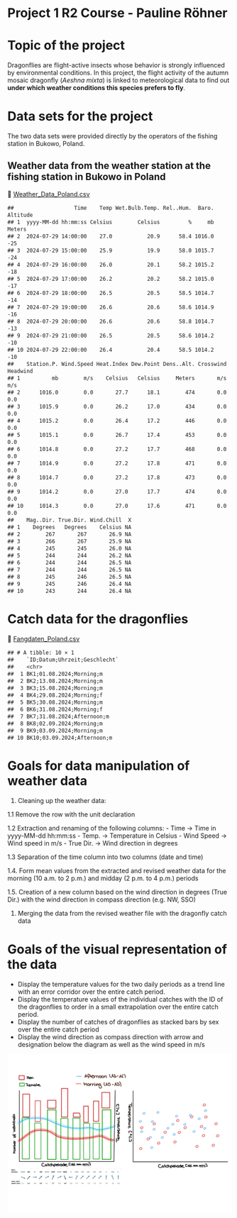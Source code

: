 # Project 1 R2 Course - Pauline Röhner

# Topic of the project

Dragonflies are flight-active insects whose behavior is strongly
influenced by environmental conditions. In this project, the flight
activity of the autumn mosaic dragonfly (*Aeshna mixta*) is linked to
meteorological data to find out **under which weather conditions this
species prefers to fly**.

# Data sets for the project

The two data sets were provided directly by the operators of the fishing
station in Bukowo, Poland.

## Weather data from the weather station at the fishing station in Bukowo in Poland

🔗
[Weather\_Data\_Poland.csv](https://github.com/Dr-Eberle-Zentrum/Data-projects-with-R-and-GitHub/blob/main/Projects/paula0013/Weather_Data_Poland.csv)

    ##                   Time    Temp Wet.Bulb.Temp. Rel..Hum.  Baro. Altitude
    ## 1  yyyy-MM-dd hh:mm:ss Celsius        Celsius         %     mb   Meters
    ## 2  2024-07-29 14:00:00    27.0           20.9      58.4 1016.0      -25
    ## 3  2024-07-29 15:00:00    25.9           19.9      58.0 1015.7      -24
    ## 4  2024-07-29 16:00:00    26.0           20.1      58.2 1015.2      -18
    ## 5  2024-07-29 17:00:00    26.2           20.2      58.2 1015.0      -17
    ## 6  2024-07-29 18:00:00    26.5           20.5      58.5 1014.7      -14
    ## 7  2024-07-29 19:00:00    26.6           20.6      58.6 1014.9      -16
    ## 8  2024-07-29 20:00:00    26.6           20.6      58.8 1014.7      -13
    ## 9  2024-07-29 21:00:00    26.5           20.5      58.6 1014.2      -10
    ## 10 2024-07-29 22:00:00    26.4           20.4      58.5 1014.2      -10
    ##    Station.P. Wind.Speed Heat.Index Dew.Point Dens..Alt. Crosswind Headwind
    ## 1          mb        m/s    Celsius   Celsius     Meters       m/s      m/s
    ## 2      1016.0        0.0       27.7      18.1        474       0.0      0.0
    ## 3      1015.9        0.0       26.2      17.0        434       0.0      0.0
    ## 4      1015.2        0.0       26.4      17.2        446       0.0      0.0
    ## 5      1015.1        0.0       26.7      17.4        453       0.0      0.0
    ## 6      1014.8        0.0       27.2      17.7        468       0.0      0.0
    ## 7      1014.9        0.0       27.2      17.8        471       0.0      0.0
    ## 8      1014.7        0.0       27.2      17.8        473       0.0      0.0
    ## 9      1014.2        0.0       27.0      17.7        474       0.0      0.0
    ## 10     1014.3        0.0       27.0      17.6        471       0.0      0.0
    ##    Mag..Dir. True.Dir. Wind.Chill  X
    ## 1    Degrees   Degrees    Celsius NA
    ## 2        267       267       26.9 NA
    ## 3        266       267       25.9 NA
    ## 4        245       245       26.0 NA
    ## 5        244       244       26.2 NA
    ## 6        244       244       26.5 NA
    ## 7        244       244       26.5 NA
    ## 8        245       246       26.5 NA
    ## 9        245       246       26.4 NA
    ## 10       243       244       26.4 NA

# Catch data for the dragonflies

🔗
[Fangdaten\_Poland.csv](https://github.com/Dr-Eberle-Zentrum/Data-projects-with-R-and-GitHub/blob/main/Projects/paula0013/Fangdaten_Poland.csv)

    ## # A tibble: 10 × 1
    ##    `ID;Datum;Uhrzeit;Geschlecht`
    ##    <chr>                        
    ##  1 BK1;01.08.2024;Morning;m     
    ##  2 BK2;13.08.2024;Morning;m     
    ##  3 BK3;15.08.2024;Morning;m     
    ##  4 BK4;29.08.2024;Morning;f     
    ##  5 BK5;30.08.2024;Morning;m     
    ##  6 BK6;31.08.2024;Morning;f     
    ##  7 BK7;31.08.2024;Afternoon;m   
    ##  8 BK8;02.09.2024;Morning;m     
    ##  9 BK9;03.09.2024;Morning;m     
    ## 10 BK10;03.09.2024;Afternoon;m

# Goals for data manipulation of weather data

1.  Cleaning up the weather data:

1.1 Remove the row with the unit declaration

1.2 Extraction and renaming of the following columns: - Time -&gt; Time
in yyyy-MM-dd hh:mm:ss - Temp. -&gt; Temperature in Celsius - Wind Speed
-&gt; Wind speed in m/s - True Dir. -&gt; Wind direction in degrees

1.3 Separation of the time column into two columns (date and time)

1.4. Form mean values from the extracted and revised weather data for
the morning (10 a.m. to 2 p.m.) and midday (2 p.m. to 4 p.m.) periods

1.5. Creation of a new column based on the wind direction in degrees
(True Dir.) with the wind direction in compass direction (e.g. NW, SSO)

1.  Merging the data from the revised weather file with the dragonfly
    catch data

# Goals of the visual representation of the data

-   Display the temperature values for the two daily periods as a trend
    line with an error corridor over the entire catch period.
-   Display the temperature values of the individual catches with the ID
    of the dragonflies to order in a small extrapolation over the entire
    catch period.
-   Display the number of catches of dragonflies as stacked bars by sex
    over the entire catch period
-   Display the wind direction as compass direction with arrow and
    designation below the diagram as well as the wind speed in m/s

![](https://raw.githubusercontent.com/Dr-Eberle-Zentrum/Data-projects-with-R-and-GitHub/main/Projects/paula0013/Visualization_dragonflies.jpeg)
